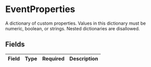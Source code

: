 # EventProperties

A dictionary of custom properties. Values in this dictionary must be numeric, boolean, or strings. Nested dictionaries are disallowed.


## Fields

| Field       | Type        | Required    | Description |
| ----------- | ----------- | ----------- | ----------- |